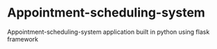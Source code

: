 # Appointment-scheduling-system
Appointment-scheduling-system application built in python using flask framework
